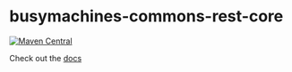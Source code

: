 # busymachines-commons-rest-core

[![Maven Central](https://img.shields.io/maven-central/v/com.busymachines/busymachines-commons-rest-core_2.12.svg)](https://maven-badges.herokuapp.com/maven-central/com.busymachines/busymachines-commons-rest-core_2.12)

Check out the [docs](http://busymachines.github.io/busymachines-commons/docs/rest.html)